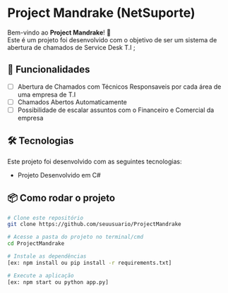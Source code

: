 # Project Mandrake (NetSuporte)

Bem-vindo ao **Project Mandrake**! 🌿  
Este é um projeto foi desenvolvido com o objetivo de ser um sistema de abertura de chamados de Service Desk T.I ;

## 🚀 Funcionalidades

- [ ] Abertura de Chamados com Técnicos Responsaveis por cada área de uma empresa de T.I
- [ ] Chamados Abertos Automaticamente
- [ ] Possibilidade de escalar assuntos com o Financeiro e Comercial da empresa

## 🛠 Tecnologias

Este projeto foi desenvolvido com as seguintes tecnologias:

- Projeto Desenvolvido em C# 


## 📦 Como rodar o projeto

```bash
# Clone este repositório
git clone https://github.com/seuusuario/ProjectMandrake

# Acesse a pasta do projeto no terminal/cmd
cd ProjectMandrake

# Instale as dependências
[ex: npm install ou pip install -r requirements.txt]

# Execute a aplicação
[ex: npm start ou python app.py]
